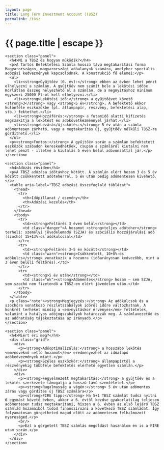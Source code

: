 ```yaml
---
layout: page
title: Long Term Investment Account (TBSZ)
permalink: /tbsz
---
```


<h1 class="page-title">{{ page.title | escape }}</h1>

<html lang="hu">
<head>
  <meta charset="utf-8" />
  <meta name="viewport" content="width=device-width, initial-scale=1" />
  <title>TBSZ – rövid ismertető és adózás</title>
  
</head>
<body>
  <main class="container">

    <section class="panel">
      <h4>Mi a TBSZ és hogyan működik?</h4>
      <p>A Tartós Befektetési Számla hosszú távú megtakarítási forma Magyarországon, magyarországi adóalanyok számára, amelyhez speciális adózási kedvezmények kapcsolódnak. A konstrukció fő elemei:</p>
      <ul>
        <li><strong>Gyűjtőév (0. év):</strong> ebben az évben lehet pénzt elhelyezni a számlán. A gyűjtőév nem számít bele a lekötési időbe. Korlátlan összeg helyezhető el a számlán, de a megnyitáshoz minimum egyszeri 25000 Ft-ot kell elhelyezni.</li>
        <li><strong>Lekötési idő:</strong> a gyűjtőévet követő <strong>3</strong> vagy <strong>5 év</strong>. A befektető ekkor különféle eszközökbe (pl. állampapír, részvény, befektetési alap, stb.) fektethet.</li>
        <li><strong>Hozzáférés:</strong> a futamidő alatti kifizetés megszakítja a lekötést és adókövetkezménnyel járhat.</li>
        <li><strong>Lezárás/újrakötés:</strong> 5 év után a számla adómentesen zárható, vagy a megtakarítás új, gyűjtőév nélküli TBSZ-re gördíthető.</li>
      </ul>
	  <p><strong>Fontos:</strong> A gyűjtőév során a számlán befektetett eszközök szabadon kereskedhetőek, csupán a számláról kiutalni nem lehet pénzt - illetve a kiutalás 5 éven belül adóvonzattal jár.</p>
    </section>

    <section class="panel">
      <h4>Adózás röviden</h4>
      <p>A TBSZ adózása időtávhoz kötött. A számlán elért hozam 3 és 5 év között csökkentett adóteherrel, 5 év után pedig adómentesen kivehető.</p>
      <table aria-label="TBSZ adózási összefoglaló táblázat">
        <thead>
          <tr>
            <th>Időpillanat / esemény</th>
            <th>Adózási kezelés</th>
          </tr>
        </thead>
        <tbody>
          <tr>
            <td><strong>Feltörés 3 éven belül</strong></td>
            <td class="danger">A hozamot <strong>teljes adóteher</strong> terheli: személyi jövedelemadó (SZJA) és szociális hozzájárulási adó (szochó) 15+13%-os adókulccsal</td>
          </tr>
          <tr>
            <td><strong>Feltörés 3–5 év között</strong></td>
            <td class="warn"><strong>Csökkentett, 10+8%-os adókulcs</strong> vonatkozik a hozamra (időarányosan kedvezőbb, mint a 3 éven belüli feltörés).</td>
          </tr>
          <tr>
            <td><strong>5 év után</strong></td>
            <td class="ok"><strong>Adómentes</strong> hozam – sem SZJA, sem szochó nem fizetendő a TBSZ-en elért jövedelem után.</td>
          </tr>
        </tbody>
      </table>
      <p class="note"><strong>Megjegyzés:</strong> Az adókulcsok és a szochóra vonatkozó részletszabályok időről időre változhatnak. A konkrét terheket mindig a <em>nyitáskor érvényes</em> feltételek, valamint a hatályos adójogszabályok határozzák meg. A számlavezetőd és az adóhatóság tájékoztatása az irányadó.</p>
    </section>

    <section class="panel">
      <h4>Miért éri meg?</h4>
      <div class="grid">
        <div>
          <p><strong>Adóoptimalizálás:</strong> a hosszabb lekötés <em>növekvő nettó hozamot</em> eredményezhet az időalapú adókedvezmények miatt.</p>
          <p><strong>Széles eszközkör:</strong> állampapírtól a részvényekig többféle befektetés elérhető egyetlen számlán.</p>
        </div>
        <div>
          <p><strong>Fegyelmezett megtakarítás:</strong> a gyűjtőév és a lekötés szerkezete támogatja a hosszú távú szemléletet.</p>
          <p><strong>Rugalmasság a végén:</strong> 5 év után adómentes zárás vagy gördítés új TBSZ számlára</p>
		  <p><strong>FIRE tipp:</strong> Ha 5+1 TBSZ számlát tudsz nyitni 6 egymást követő évben, akkor a 6. évtől kezdve gyakorlatilag teljesen adómentesen tudsz megtakarítani, hiszen a 6. évben az első lejáró TBSZ számlád hozamaiból tudod finanszírozni a következő TBSZ számládat. Így folyamatosan görgetheted magad előtt az adómentesen felhalmozott nyereséged.</p>
		  <br/>
		  <p>Ezt a görgetett TBSZ számlás megoldást használom én is a FIRE utam során.</p>
        </div>
      </div>
    </section>
  </main>
</body>
</html>
